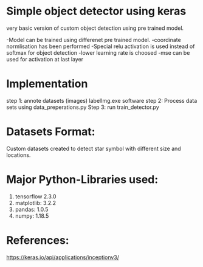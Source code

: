 # Simple object detector using keras
very basic version of custom object detection using pre trained model.

-Model can be trained using differenet pre trained model.
-coordinate normlisation has been performed
-Special relu activation is used instead of softmax for object detection
-lower learning  rate is choosed
-mse can be used for activation at last layer

# Implementation
step 1: annote datasets (images) labelImg.exe software
step 2: Process data sets using data_preperations.py
Step 3: run train_detector.py 

# Datasets Format:
Custom datasets created to detect star symbol with different size and locations. 

# Major Python-Libraries used:
1. tensorflow 2.3.0
3. matplotlib: 3.2.2
4. pandas: 1.0.5
5. numpy: 1.18.5

# References:
https://keras.io/api/applications/inceptionv3/
